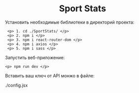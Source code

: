 <h1 align="center"> Sport Stats</h3>

<p>Установить необходимые библиотеки в директорий проекта:</p>

     <p> 1. cd ./SportStats/ </p>
     <p> 2. npm i </p>
     <p> 3. npm i react-router-dom </p>
     <p> 4. npm i axios </p>
     <p> 5. npm i sass </p> 

<p> Запустить веб-приложение: </p>

    <p> npm run dev </p>

<p> Вставить ваш ключ от API монжо в файле: </p>

   <p> ./config.jsx </p>

